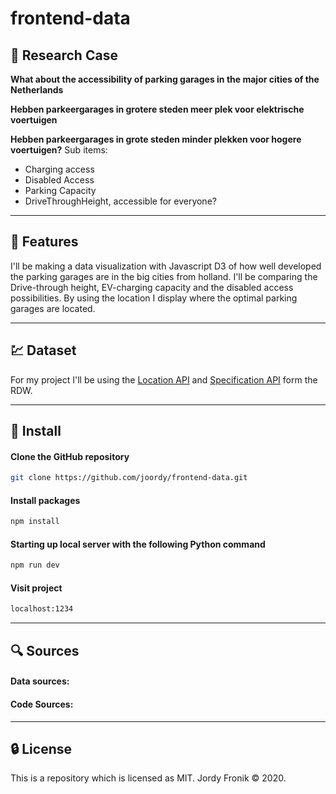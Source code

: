 # frontend-data

## :page_facing_up: Research Case

**What about the accessibility of parking garages in the major cities of the Netherlands**

**Hebben parkeergarages in grotere steden meer plek voor elektrische voertuigen**

**Hebben parkeergarages in grote steden minder plekken voor hogere voertuigen?**
Sub items:

- Charging access
- Disabled Access
- Parking Capacity
- DriveThroughHeight, accessible for everyone?

<!-- **How well developed are the parking garages of the largest cities in the Randstad?** -->

---

## :flashlight: Features

I'll be making a data visualization with Javascript D3 of how well developed the parking garages are in the big cities from holland. I'll be comparing the Drive-through height, EV-charging capacity and the disabled access possibilities. By using the location I display where the optimal parking garages are located.

---

## :chart: Dataset

For my project I'll be using the [Location API](https://opendata.rdw.nl/Parkeren/GEO-Parkeer-Garages/t5pc-eb34) and [Specification API](https://opendata.rdw.nl/Parkeren/Open-Data-Parkeren-SPECIFICATIES-PARKEERGEBIED/b3us-f26s) form the RDW.

---

<!-- ## :key: Interesting functional pattern

--- -->

## :rocket: Install

#### Clone the GitHub repository

```bash
git clone https://github.com/joordy/frontend-data.git
```

#### Install packages

```bash
npm install
```

#### Starting up local server with the following Python command

```bash
npm run dev
```

#### Visit project

```bash
localhost:1234
```

---

## :mag: Sources

#### Data sources:

<!-- - RDW. (2020, 29 oktober). GEO Parkeer Garages | Open Data | RDW. Recieved on october 22 2020, from https://opendata.rdw.nl/Parkeren/GEO-Parkeer-Garages/t5pc-eb34
- RDW. (2020, 29 oktober). Open Data Parkeren: SPECIFICATIES PARKEERGEBIED | Open Data | RDW. Recieved on october 23 2020, van https://opendata.rdw.nl/Parkeren/Open-Data-Parkeren-SPECIFICATIES-PARKEERGEBIED/b3us-f26s -->

#### Code Sources:

---

## :lock: License

This is a repository which is licensed as MIT. Jordy Fronik ©️ 2020.
